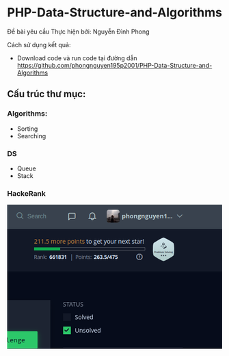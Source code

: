 # PHP-Data-Structure-and-Algorithms
Đề bài yêu cầu Thực hiện bởi: Nguyễn Đình Phong

Cách sử dụng kết quả:

 - Download code và run code tại đường dẫn https://github.com/phongnguyen195p2001/PHP-Data-Structure-and-Algorithms
## Cấu trúc thư mục:
 ### Algorithms:
  - Sorting
  - Searching
 ### DS
  - Queue
  - Stack
 ### HackeRank
![Screenshot](image/HackerRankPoin.png)